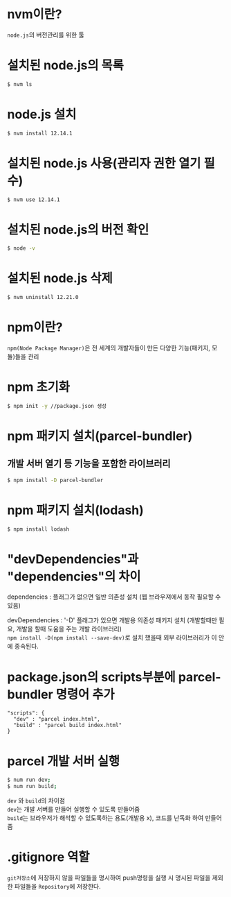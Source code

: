 # nvm이란?
`node.js`의 버전관리를 위한 툴

# 설치된 node.js의 목록
```bash
$ nvm ls
```

# node.js 설치
```bash
$ nvm install 12.14.1
```

# 설치된 node.js 사용(관리자 권한 열기 필수)
```bash
$ nvm use 12.14.1
```

# 설치된 node.js의 버전 확인
```bash
$ node -v
```
# 설치된 node.js 삭제
```bash
$ nvm uninstall 12.21.0
```

# npm이란?
`npm(Node Package Manager)`은 전 세계의 개발자들이 만든 다양한 기능(패키지, 모듈)들을 관리

# npm 초기화
```bash
$ npm init -y //package.json 생성
```

# npm 패키지 설치(parcel-bundler)
## 개발 서버 열기 등 기능을 포함한 라이브러리
```bash
$ npm install -D parcel-bundler
```

# npm 패키지 설치(lodash)
```bash
$ npm install lodash
```

# "devDependencies"과 "dependencies"의 차이
dependencies : 플래그가 없으면 일반 의존성 설치 (웹 브라우져에서 동작 필요할 수 있음)  

devDependencies : '-D' 플래그가 있으면 개발용 의존성 패키지 설치 (개발할때만 필요, 개발을 할때 도움을 주는 개발 라이브러리)  
`npm install -D(npm install --save-dev)`로 설치 했을때 외부 라이브러리가 이 안에 종속된다.


# package.json의 scripts부분에 parcel-bundler 명령어 추가
```plaintext
"scripts": {  
  "dev" : "parcel index.html",  
  "build" : "parcel build index.html"  
}  
```

# parcel 개발 서버 실행
```bash
$ num run dev;  
$ num run build;
```  
`dev` 와 `build`의 차이점  
`dev`는 개발 서버를 만들어 실행할 수 있도록 만들어줌  
`build`는 브라우저가 해석할 수 있도록하는 용도(개발용 x), 코드를 난독화 하여 만들어 줌

# .gitignore 역할
 `git저장소`에 저장하지 않을 파일들을 명시하여 push명령을 실행 시 명시된 파일을 제외한 파일들을 `Repository`에 저장한다.

